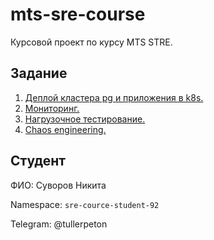 # mts-sre-course

Курсовой проект по курсу MTS STRE.

## Задание

1. [Деплой кластера pg и приложения в k8s.](/docs/pages/task1.md)
2. [Мониторинг.](/docs/pages/task2.md)
3. [Нагрузочное тестирование.](/docs/pages/task3.md)
4. [Chaos engineering.](/docs/pages/task4.md)

## Студент

ФИО: Суворов Никита

Namespace: `sre-cource-student-92`

Telegram: @tullerpeton